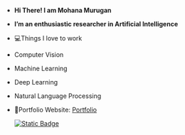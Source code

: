 -  **Hi There! I am Mohana Murugan**
-  **I’m an enthusiastic researcher in Artificial Intelligence**
- 💻Things I love to work
- Computer Vision
- Machine Learning
- Deep Learning
- Natural Language Processing
- 🎯Portfolio Website: [Portfolio]()
  
  [![Static Badge](https://img.shields.io/badge/mohanamurukan%40gmail.com-red?logo=gmail&logoColor=white)](mailto:mohanamurukan@gmail.com)

<!---
Mohana-AI/Mohana-AI is a ✨ special ✨ repository because its `README.md` (this file) appears on your GitHub profile.
You can click the Preview link to take a look at your changes.
--->
